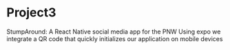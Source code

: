 # Project3
StumpAround: A React Native social media app for the PNW
Using expo we integrate a QR code that quickly initializes our application on mobile devices
